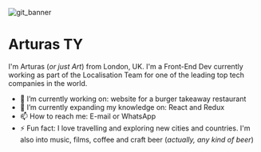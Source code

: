 ![git_banner](https://user-images.githubusercontent.com/30295076/189889778-8b409aec-efd1-4257-a68e-73a43bf20d31.jpg)

# Arturas TY
I'm Arturas (*or just Art*) from London, UK. I'm a Front-End Dev currently working as part of the Localisation Team for one of the leading top tech companies in the world.

- 🔭 I’m currently working on: website for a burger takeaway restaurant
- 🏫 I’m currently expanding my knowledge on: React and Redux
- 📫 How to reach me: E-mail or WhatsApp
- ⚡ Fun fact: I love travelling and exploring new cities and countries. I'm also into music, films, coffee and craft beer (*actually, any kind of beer*)
